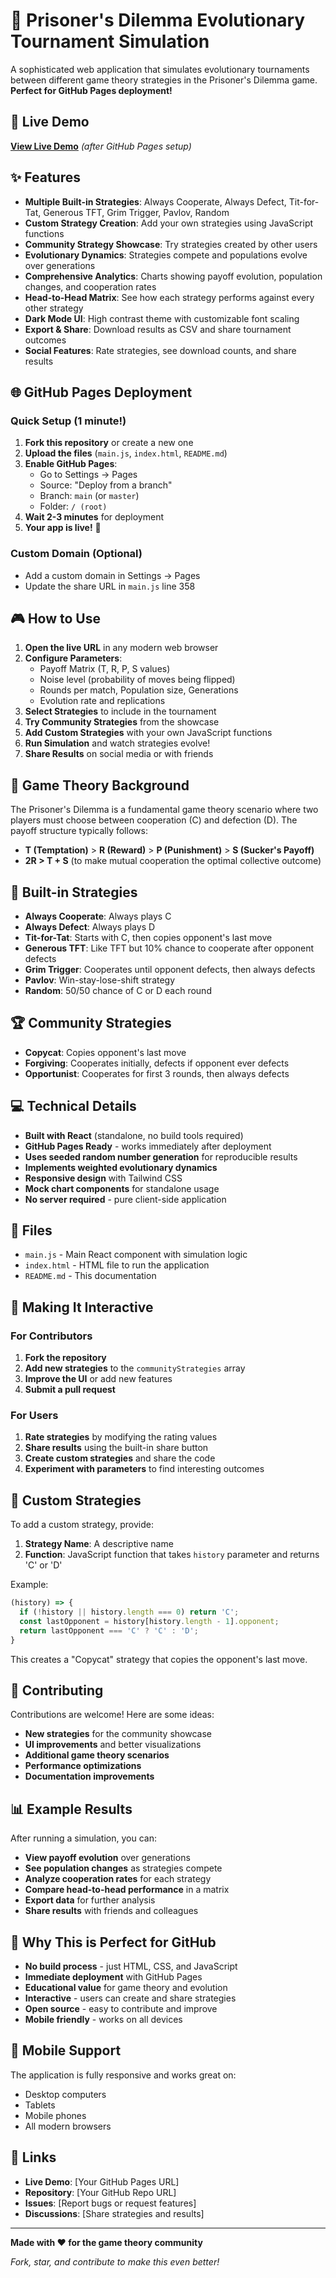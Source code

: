 # 🎯 Prisoner's Dilemma Evolutionary Tournament Simulation

A sophisticated web application that simulates evolutionary tournaments between different game theory strategies in the Prisoner's Dilemma game. **Perfect for GitHub Pages deployment!**

## 🚀 Live Demo

**[View Live Demo](https://yourusername.github.io/repo-name)** *(after GitHub Pages setup)*

## ✨ Features

- **Multiple Built-in Strategies**: Always Cooperate, Always Defect, Tit-for-Tat, Generous TFT, Grim Trigger, Pavlov, Random
- **Custom Strategy Creation**: Add your own strategies using JavaScript functions
- **Community Strategy Showcase**: Try strategies created by other users
- **Evolutionary Dynamics**: Strategies compete and populations evolve over generations
- **Comprehensive Analytics**: Charts showing payoff evolution, population changes, and cooperation rates
- **Head-to-Head Matrix**: See how each strategy performs against every other strategy
- **Dark Mode UI**: High contrast theme with customizable font scaling
- **Export & Share**: Download results as CSV and share tournament outcomes
- **Social Features**: Rate strategies, see download counts, and share results

## 🌐 GitHub Pages Deployment

### Quick Setup (1 minute!)

1. **Fork this repository** or create a new one
2. **Upload the files** (`main.js`, `index.html`, `README.md`)
3. **Enable GitHub Pages**:
   - Go to Settings → Pages
   - Source: "Deploy from a branch"
   - Branch: `main` (or `master`)
   - Folder: `/ (root)`
4. **Wait 2-3 minutes** for deployment
5. **Your app is live!** 🎉

### Custom Domain (Optional)
- Add a custom domain in Settings → Pages
- Update the share URL in `main.js` line 358

## 🎮 How to Use

1. **Open the live URL** in any modern web browser
2. **Configure Parameters**:
   - Payoff Matrix (T, R, P, S values)
   - Noise level (probability of moves being flipped)
   - Rounds per match, Population size, Generations
   - Evolution rate and replications
3. **Select Strategies** to include in the tournament
4. **Try Community Strategies** from the showcase
5. **Add Custom Strategies** with your own JavaScript functions
6. **Run Simulation** and watch strategies evolve!
7. **Share Results** on social media or with friends

## 🧠 Game Theory Background

The Prisoner's Dilemma is a fundamental game theory scenario where two players must choose between cooperation (C) and defection (D). The payoff structure typically follows:
- **T (Temptation)** > **R (Reward)** > **P (Punishment)** > **S (Sucker's Payoff)**
- **2R > T + S** (to make mutual cooperation the optimal collective outcome)

## 🎯 Built-in Strategies

- **Always Cooperate**: Always plays C
- **Always Defect**: Always plays D  
- **Tit-for-Tat**: Starts with C, then copies opponent's last move
- **Generous TFT**: Like TFT but 10% chance to cooperate after opponent defects
- **Grim Trigger**: Cooperates until opponent defects, then always defects
- **Pavlov**: Win-stay-lose-shift strategy
- **Random**: 50/50 chance of C or D each round

## 🏆 Community Strategies

- **Copycat**: Copies opponent's last move
- **Forgiving**: Cooperates initially, defects if opponent ever defects
- **Opportunist**: Cooperates for first 3 rounds, then always defects

## 💻 Technical Details

- **Built with React** (standalone, no build tools required)
- **GitHub Pages Ready** - works immediately after deployment
- **Uses seeded random number generation** for reproducible results
- **Implements weighted evolutionary dynamics**
- **Responsive design** with Tailwind CSS
- **Mock chart components** for standalone usage
- **No server required** - pure client-side application

## 📁 Files

- `main.js` - Main React component with simulation logic
- `index.html` - HTML file to run the application
- `README.md` - This documentation

## 🌟 Making It Interactive

### For Contributors
1. **Fork the repository**
2. **Add new strategies** to the `communityStrategies` array
3. **Improve the UI** or add new features
4. **Submit a pull request**

### For Users
1. **Rate strategies** by modifying the rating values
2. **Share results** using the built-in share button
3. **Create custom strategies** and share the code
4. **Experiment with parameters** to find interesting outcomes

## 🔧 Custom Strategies

To add a custom strategy, provide:
1. **Strategy Name**: A descriptive name
2. **Function**: JavaScript function that takes `history` parameter and returns 'C' or 'D'

Example:
```javascript
(history) => {
  if (!history || history.length === 0) return 'C';
  const lastOpponent = history[history.length - 1].opponent;
  return lastOpponent === 'C' ? 'C' : 'D';
}
```

This creates a "Copycat" strategy that copies the opponent's last move.

## 🤝 Contributing

Contributions are welcome! Here are some ideas:
- **New strategies** for the community showcase
- **UI improvements** and better visualizations
- **Additional game theory scenarios**
- **Performance optimizations**
- **Documentation improvements**

## 📊 Example Results

After running a simulation, you can:
- **View payoff evolution** over generations
- **See population changes** as strategies compete
- **Analyze cooperation rates** for each strategy
- **Compare head-to-head performance** in a matrix
- **Export data** for further analysis
- **Share results** with friends and colleagues

## 🎉 Why This is Perfect for GitHub

- **No build process** - just HTML, CSS, and JavaScript
- **Immediate deployment** with GitHub Pages
- **Educational value** for game theory and evolution
- **Interactive** - users can create and share strategies
- **Open source** - easy to contribute and improve
- **Mobile friendly** - works on all devices

## 📱 Mobile Support

The application is fully responsive and works great on:
- Desktop computers
- Tablets
- Mobile phones
- All modern browsers

## 🔗 Links

- **Live Demo**: [Your GitHub Pages URL]
- **Repository**: [Your GitHub Repo URL]
- **Issues**: [Report bugs or request features]
- **Discussions**: [Share strategies and results]

---

**Made with ❤️ for the game theory community**

*Fork, star, and contribute to make this even better!*
